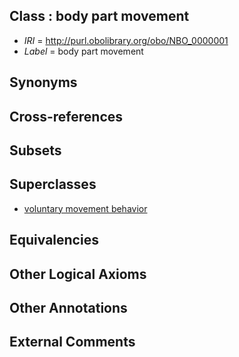 
## Class : body part movement

 * *IRI* = http://purl.obolibrary.org/obo/NBO_0000001
 * *Label* = body part movement

## Synonyms


## Cross-references


## Subsets


## Superclasses

 * [voluntary movement behavior](../../NBO/03/NBO_0000403.md)

## Equivalencies


## Other Logical Axioms


## Other Annotations


## External Comments

